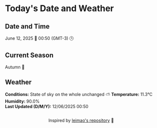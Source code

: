  # Today's Date and Weather
    
## Date and Time
June 12, 2025 📅
00:50 (GMT-3) 🕒

## Current Season
Autumn 🍂
## Weather 
**Conditions:** State of sky on the whole unchanged ⛅
**Temperature:** 11.3°C  
**Humidity:** 90.0%  
**Last Updated (D/M/Y):** 12/06/2025 00:50
##
<div align="center">Inspired by <a href="https://github.com/leimao/What-Is-The-Date-Today">leimao's repository</a> 🌱</div>
